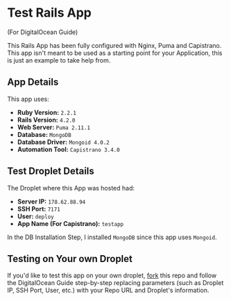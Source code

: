 Test Rails App
==============

(For DigitalOcean Guide)

This Rails App has been fully configured with Nginx, Puma and Capistrano. This app isn't meant to be used 
as a starting point for your Application, this is just an example to take help from.


App Details
-----------

This app uses:

 - __Ruby Version:__ `2.2.1`
 - __Rails Version:__ `4.2.0`
 - __Web Server:__ `Puma 2.11.1`
 - __Database:__ `MongoDB`
 - __Database Driver:__ `Mongoid 4.0.2`
 - __Automation Tool:__ `Capistrano 3.4.0`


Test Droplet Details
--------------------

The Droplet where this App was hosted had:

 - __Server IP:__ `178.62.88.94`
 - __SSH Port:__ `7171`
 - __User:__ `deploy`
 - __App Name (For Capistrano):__ `testapp`

In the DB Installation Step, I installed `MongoDB` since this app uses `Mongoid`.


Testing on Your own Droplet
---------------------------

If you'd like to test this app on your own droplet, [fork](https://github.com/sheharyarn/testapp_rails/fork)
this repo and follow the DigitalOcean Guide step-by-step replacing parameters (such as Droplet IP, SSH Port, User, etc.)
with your Repo URL and Droplet's information.


